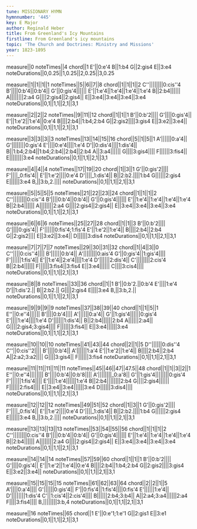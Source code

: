 ```yaml
---
tune: MISSIONARY HYMN
hymnnumber: '445'
key: E Major
author: Reginald Heber
title: From Greenland's Icy Mountains
firstline: From Greenland's icy mountains
topic: 'The Church and Doctrines: Ministry and Missions'
year: 1823-1895
---
```

measure||0
noteTimes||4
chord||1
E'||0:e'4
B||1:b4
G||2:gis4
E||3:e4
noteDurations||0,0.25||1,0.25||2,0.25||3,0.25

measure||1||1||1||1
noteTimes||5||6||7||8
chord||1||1||1||2
C''||||||||0:cis''4
B'||||0:b'4||0:b'4||
G'||0:gis'4||||||
E'||1:e'4||1:e'4||1:e'4||1:e'4
B||2:b4||||||
A||||||||2:a4
G||||2:gis4||2:gis4||
E||3:e4||3:e4||3:e4||3:e4
noteDurations||0,1||1,1||2,1||3,1

measure||2||2||2
noteTimes||9||11||12
chord||1||1||1
B'||0:b'2||||
G'||||0:gis'4||
E'||1:e'2||1:e'4||0:e'4
B||||2:b4||1:b4;2:b4
G||2:gis2||||3:gis4
E||3:e2||3:e4||
noteDurations||0,1||1,1||2,1||3,1

measure||3||3||3||3
noteTimes||13||14||15||16
chord||5||1||5||1
A'||||||0:a'4||
G'||||||||0:gis'4
E'||||0:e'4||||1:e'4
D'||0:dis'4||||1:dis'4||
B||1:b4;2:b4||1:b4;2:b4||2:b4||2:b4
A||3:a4||||||
G||||3:gis4||||
F||||||3:fis4||
E||||||||3:e4
noteDurations||0,1||1,1||2,1||3,1

measure||4||4||4
noteTimes||17||19||20
chord||1||3||1
G'||0:gis'2||||
F'||||_0:fis'4||
E'||1:e'2||||0:e'4
D'||||_1:dis'4||
B||2:b2.||||1:b4
G||||||2:gis4
E||||||3:e4
B,||3:b,2.||||
noteDurations||0,1||1,1||2,1||3,1

measure||5||5||5||5
noteTimes||21||22||23||24
chord||1||1||1||2
C''||||||||0:cis''4
B'||||0:b'4||0:b'4||
G'||0:gis'4||||||
E'||1:e'4||1:e'4||1:e'4||1:e'4
B||2:b4||||||
A||||||||2:a4
G||||2:gis4||2:gis4||
E||3:e4||3:e4||3:e4||3:e4
noteDurations||0,1||1,1||2,1||3,1

measure||6||6||6
noteTimes||25||27||28
chord||1||1||3
B'||0:b'2||||
G'||||0:gis'4||
F'||||||0:fis'4;1:fis'4
E'||1:e'2||1:e'4||
B||||2:b4||2:b4
G||2:gis2||||
E||3:e2||3:e4||
D||||||3:dis4
noteDurations||0,1||1,1||2,1||3,1

measure||7||7||7||7
noteTimes||29||30||31||32
chord||1||4||3||0
C''||||0:cis''4||||
B'||||||0:b'4||
A'||||||||0:ais'4
G'||0:gis'4||1:gis'4||||
F'||||||1:fis'4||
E'||1:e'4||2:e'4||||1:e'4
D'||||||2:dis'4||
C'||||||||2:cis'4
B||2:b4||||||
F||||||3:fis4||3:fis4
E||3:e4||||||
C||||3:cis4||||
noteDurations||0,1||1,1||2,1||3,1

measure||8||8
noteTimes||33||36
chord||1||1
B'||0:b'2.||0:b'4
E'||||1:e'4
D'||1:dis'2.||
B||2:b2.||
G||||2:gis4
E||||3:e4
B,||3:b,2.||
noteDurations||0,1||1,1||2,1||3,1

measure||9||9||9||9
noteTimes||37||38||39||40
chord||1||1||5||1
E''||0:e''4||||||
B'||||0:b'4||||
A'||||||0:a'4||
G'||1:gis'4||||||0:gis'4
E'||||1:e'4||||1:e'4
D'||||||1:dis'4||
B||2:b4||||||2:b4
A||||||2:a4||
G||||2:gis4;3:gis4||||
F||||||3:fis4||
E||3:e4||||||3:e4
noteDurations||0,1||1,1||2,1||3,1

measure||10||10||10
noteTimes||41||43||44
chord||2||1||5
D''||||||0:dis''4
C''||0:cis''2||||
B'||||0:b'4||
A'||||||1:a'4
E'||1:e'2||1:e'4||
B||||2:b4||2:b4
A||2:a2;3:a2||||
G||||3:gis4||
F||||||3:fis4
noteDurations||0,1||1,1||2,1||3,1

measure||11||11||11||11||11
noteTimes||45||46||47||47.5||48
chord||1||1||3||2||1
E''||0:e''4||||||||
B'||||0:b'4||0:b'8||||
A'||||||||_0:a'8||
G'||1:gis'4||||||||0:gis'4
F'||||||1:fis'4||||
E'||||1:e'4||||||1:e'4
B||2:b4||||||||2:b4
G||||2:gis4||||||
F||||||2:fis4||||
E||3:e4||3:e4||||||3:e4
D||||||3:dis4||||
noteDurations||0,1||1,1||2,1||3,1

measure||12||12||12
noteTimes||49||51||52
chord||1||3||1
G'||0:gis'2||||
F'||||_0:fis'4||
E'||1:e'2||||0:e'4
D'||||_1:dis'4||
B||2:b2.||||1:b4
G||||||2:gis4
E||||||3:e4
B,||3:b,2.||||
noteDurations||0,1||1,1||2,1||3,1

measure||13||13||13||13
noteTimes||53||54||55||56
chord||1||1||1||2
C''||||||||0:cis''4
B'||||0:b'4||0:b'4||
G'||0:gis'4||||||
E'||1:e'4||1:e'4||1:e'4||1:e'4
B||2:b4||||||
A||||||||2:a4
G||||2:gis4||2:gis4||
E||3:e4||3:e4||3:e4||3:e4
noteDurations||0,1||1,1||2,1||3,1

measure||14||14||14
noteTimes||57||59||60
chord||1||1||1
B'||0:b'2||||
G'||||0:gis'4||
E'||1:e'2||1:e'4||0:e'4
B||||2:b4||1:b4;2:b4
G||2:gis2||||3:gis4
E||3:e2||3:e4||
noteDurations||0,1||1,1||2,1||3,1

measure||15||15||15||15
noteTimes||61||62||63||64
chord||2||2||1||5
A'||||0:a'4||||
G'||||||0:gis'4||
F'||0:fis'4||1:fis'4||||0:fis'4
E'||||||1:e'4||
D'||||||||1:dis'4
C'||1:cis'4||2:cis'4||||
B||||||2:b4;3:b4||
A||2:a4;3:a4||||||2:a4
F||||3:fis4||||
B,||||||||3:b,4
noteDurations||0,1||1,1||2,1||3,1

measure||16
noteTimes||65
chord||1
E'||0:e'1;1:e'1
G||2:gis1
E||3:e1
noteDurations||0,1||1,1||2,1||3,1

